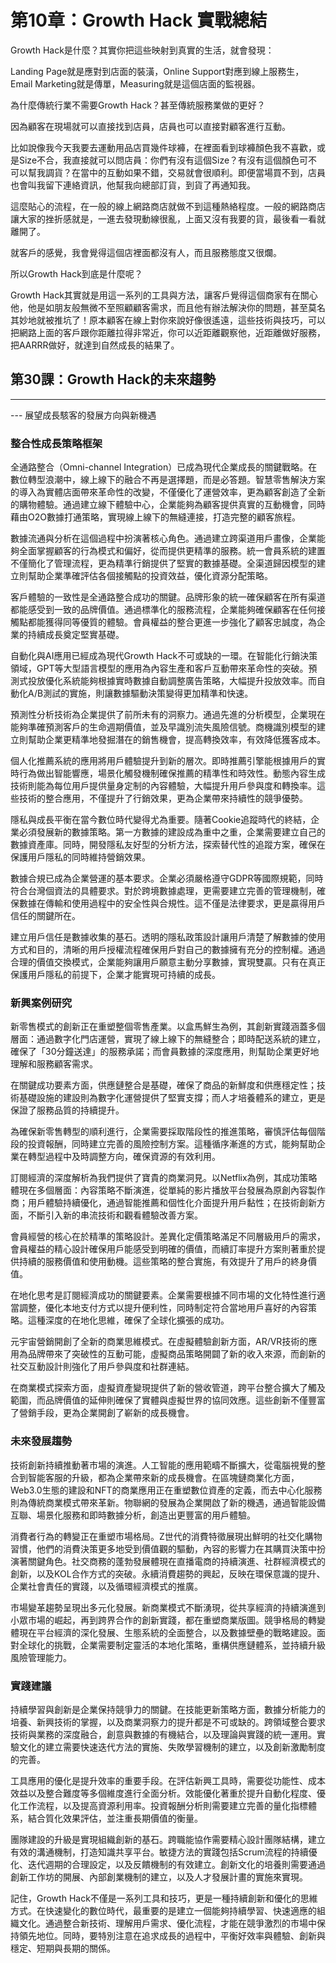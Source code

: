 # 第10章：Growth Hack 實戰總結

Growth Hack是什麼？其實你把這些映射到真實的生活，就會發現：

Landing Page就是應對到店面的裝潢，Online Support對應到線上服務生，Email
Marketing就是傳單，Measuring就是這個店面的監視器。

為什麼傳統行業不需要Growth Hack？甚至傳統服務業做的更好？

因為顧客在現場就可以直接找到店員，店員也可以直接對顧客進行互動。

比如說像我今天我要去運動用品店買幾件球褲，在裡面看到球褲顏色我不喜歡，或是Size不合，我直接就可以問店員：你們有沒有這個Size？有沒有這個顏色可不可以幫我調貨？在當中的互動如果不錯，交易就會很順利。即便當場買不到，店員也會叫我留下連絡資訊，他幫我向總部訂貨，到貨了再通知我。

這麼貼心的流程，在一般的線上網路商店就做不到這種熱絡程度。一般的網路商店讓大家的挫折感就是，一進去發現動線很亂，上面又沒有我要的貨，最後看一看就離開了。

就客戶的感覺，我會覺得這個店裡面都沒有人，而且服務態度又很爛。

所以Growth Hack到底是什麼呢？

Growth Hack其實就是用這一系列的工具與方法，讓客戶覺得這個商家有在關心他，他是如朋友般無微不至照顧顧客需求，而且他有辦法解決你的問題，甚至莫名其妙地就被推坑了！原本顧客在線上對你來說好像很遙遠，這些技術與技巧，可以把網路上面的客戶跟你距離拉得非常近，你可以近距離觀察他，近距離做好服務，把AARRR做好，就達到自然成長的結果了。

## 第30課：Growth Hack的未來趨勢
----------------------------------------------------------

--- 展望成長駭客的發展方向與新機遇

### 整合性成長策略框架

全通路整合（Omni-channel Integration）已成為現代企業成長的關鍵戰略。在數位轉型浪潮中，線上線下的融合不再是選擇題，而是必答題。智慧零售解決方案的導入為實體店面帶來革命性的改變，不僅優化了運營效率，更為顧客創造了全新的購物體驗。通過建立線下體驗中心，企業能夠為顧客提供真實的互動機會，同時藉由O2O數據打通策略，實現線上線下的無縫連接，打造完整的顧客旅程。

數據流通與分析在這個過程中扮演著核心角色。通過建立跨渠道用戶畫像，企業能夠全面掌握顧客的行為模式和偏好，從而提供更精準的服務。統一會員系統的建置不僅簡化了管理流程，更為精準行銷提供了堅實的數據基礎。全渠道歸因模型的建立則幫助企業準確評估各個接觸點的投資效益，優化資源分配策略。

客戶體驗的一致性是全通路整合成功的關鍵。品牌形象的統一確保顧客在所有渠道都能感受到一致的品牌價值。通過標準化的服務流程，企業能夠確保顧客在任何接觸點都能獲得同等優質的體驗。會員權益的整合更進一步強化了顧客忠誠度，為企業的持續成長奠定堅實基礎。

自動化與AI應用已經成為現代Growth Hack不可或缺的一環。在智能化行銷決策領域，GPT等大型語言模型的應用為內容生產和客戶互動帶來革命性的突破。預測式投放優化系統能夠根據實時數據自動調整廣告策略，大幅提升投放效率。而自動化A/B測試的實施，則讓數據驅動決策變得更加精準和快速。

預測性分析技術為企業提供了前所未有的洞察力。通過先進的分析模型，企業現在能夠準確預測客戶的生命週期價值，並及早識別流失風險信號。商機識別模型的建立則幫助企業更精準地發掘潛在的銷售機會，提高轉換效率，有效降低獲客成本。

個人化推薦系統的應用將用戶體驗提升到新的層次。即時推薦引擎能根據用戶的實時行為做出智能響應，場景化觸發機制確保推薦的精準性和時效性。動態內容生成技術則能為每位用戶提供量身定制的內容體驗，大幅提升用戶參與度和轉換率。這些技術的整合應用，不僅提升了行銷效果，更為企業帶來持續性的競爭優勢。

隱私與成長平衡在當今數位時代變得尤為重要。隨著Cookie追蹤時代的終結，企業必須發展新的數據策略。第一方數據的建設成為重中之重，企業需要建立自己的數據資產庫。同時，開發隱私友好型的分析方法，探索替代性的追蹤方案，確保在保護用戶隱私的同時維持營銷效果。

數據合規已成為企業營運的基本要求。企業必須嚴格遵守GDPR等國際規範，同時符合台灣個資法的具體要求。對於跨境數據處理，更需要建立完善的管理機制，確保數據在傳輸和使用過程中的安全性與合規性。這不僅是法律要求，更是贏得用戶信任的關鍵所在。

建立用戶信任是數據收集的基石。透明的隱私政策設計讓用戶清楚了解數據的使用方式和目的，清晰的用戶授權流程確保用戶對自己的數據擁有充分的控制權。通過合理的價值交換模式，企業能夠讓用戶願意主動分享數據，實現雙贏。只有在真正保護用戶隱私的前提下，企業才能實現可持續的成長。

### 新興案例研究

新零售模式的創新正在重塑整個零售產業。以盒馬鮮生為例，其創新實踐涵蓋多個層面：通過數字化門店運營，實現了線上線下的無縫整合；即時配送系統的建立，確保了「30分鐘送達」的服務承諾；而會員數據的深度應用，則幫助企業更好地理解和服務顧客需求。

在關鍵成功要素方面，供應鏈整合是基礎，確保了商品的新鮮度和供應穩定性；技術基礎設施的建設則為數字化運營提供了堅實支撐；而人才培養體系的建立，更是保證了服務品質的持續提升。

為確保新零售轉型的順利進行，企業需要採取階段性的推進策略，審慎評估每個階段的投資報酬，同時建立完善的風險控制方案。這種循序漸進的方式，能夠幫助企業在轉型過程中及時調整方向，確保資源的有效利用。

訂閱經濟的深度解析為我們提供了寶貴的商業洞見。以Netflix為例，其成功策略體現在多個層面：內容策略不斷演進，從單純的影片播放平台發展為原創內容製作商；用戶體驗持續優化，通過智能推薦和個性化介面提升用戶黏性；在技術創新方面，不斷引入新的串流技術和觀看體驗改善方案。

會員經營的核心在於精準的策略設計。差異化定價策略滿足不同層級用戶的需求，會員權益的精心設計確保用戶能感受到明確的價值，而續訂率提升方案則著重於提供持續的服務價值和使用動機。這些策略的整合實施，有效提升了用戶的終身價值。

在地化思考是訂閱經濟成功的關鍵要素。企業需要根據不同市場的文化特性進行適當調整，優化本地支付方式以提升便利性，同時制定符合當地用戶喜好的內容策略。這種深度的在地化思維，確保了全球化擴張的成功。

元宇宙營銷開創了全新的商業思維模式。在虛擬體驗創新方面，AR/VR技術的應用為品牌帶來了突破性的互動可能，虛擬商品策略開闢了新的收入來源，而創新的社交互動設計則強化了用戶參與度和社群連結。

在商業模式探索方面，虛擬資產變現提供了新的營收管道，跨平台整合擴大了觸及範圍，而品牌價值的延伸則確保了實體與虛擬世界的協同效應。這些創新不僅豐富了營銷手段，更為企業開創了嶄新的成長機會。

### 未來發展趨勢

技術創新持續推動著市場的演進。人工智能的應用範疇不斷擴大，從電腦視覺的整合到智能客服的升級，都為企業帶來新的成長機會。在區塊鏈商業化方面，Web3.0生態的建設和NFT的商業應用正在重塑數位資產的定義，而去中心化服務則為傳統商業模式帶來革新。物聯網的發展為企業開啟了新的機遇，通過智能設備互聯、場景化服務和即時數據分析，創造出更豐富的用戶體驗。

消費者行為的轉變正在重塑市場格局。Z世代的消費特徵展現出鮮明的社交化購物習慣，他們的消費決策更多地受到價值觀的驅動，內容的影響力在其購買決策中扮演著關鍵角色。社交商務的蓬勃發展體現在直播電商的持續演進、社群經濟模式的創新，以及KOL合作方式的突破。永續消費趨勢的興起，反映在環保意識的提升、企業社會責任的實踐，以及循環經濟模式的推廣。

市場變革趨勢呈現出多元化發展。新商業模式不斷湧現，從共享經濟的持續演進到小眾市場的崛起，再到跨界合作的創新實踐，都在重塑商業版圖。競爭格局的轉變體現在平台經濟的深化發展、生態系統的全面整合，以及數據壁壘的戰略建設。面對全球化的挑戰，企業需要制定靈活的本地化策略，重構供應鏈體系，並持續升級風險管理能力。

### 實踐建議

持續學習與創新是企業保持競爭力的關鍵。在技能更新策略方面，數據分析能力的培養、新興技術的掌握，以及商業洞察力的提升都是不可或缺的。跨領域整合要求技術與業務的深度融合，創意與數據的有機結合，以及理論與實踐的統一運用。實驗文化的建立需要快速迭代方法的實施、失敗學習機制的建立，以及創新激勵制度的完善。

工具應用的優化是提升效率的重要手段。在評估新興工具時，需要從功能性、成本效益以及整合難度等多個維度進行全面分析。效能優化著重於提升自動化程度、優化工作流程，以及提高資源利用率。投資報酬分析則需要建立完善的量化指標體系，結合質化效果評估，並注重長期價值的衡量。

團隊建設的升級是實現組織創新的基石。跨職能協作需要精心設計團隊結構，建立有效的溝通機制，打造知識共享平台。敏捷方法的實踐包括Scrum流程的持續優化、迭代週期的合理設定，以及反饋機制的有效建立。創新文化的培養則需要通過創新工作坊的開展、內部創業機制的建立，以及人才發展計畫的實施來實現。

記住，Growth Hack不僅是一系列工具和技巧，更是一種持續創新和優化的思維方式。在快速變化的數位時代，最重要的是建立一個能夠持續學習、快速適應的組織文化。通過整合新技術、理解用戶需求、優化流程，才能在競爭激烈的市場中保持領先地位。同時，要特別注意在追求成長的過程中，平衡好效率與體驗、創新與穩定、短期與長期的關係。
